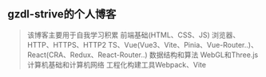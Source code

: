 ## gzdl-strive的个人博客
>该博客主要用于自我学习积累
>前端基础(HTML、CSS、JS)
>浏览器、HTTP、HTTPS、HTTP2
>TS、Vue(Vue3、Vite、Pinia、Vue-Router..)、React(CRA、Redux、React-Router..)
>数据结构和算法
>WebGL和Three.js
>计算机基础和计算机网络
>工程化构建工具Webpack、Vite
